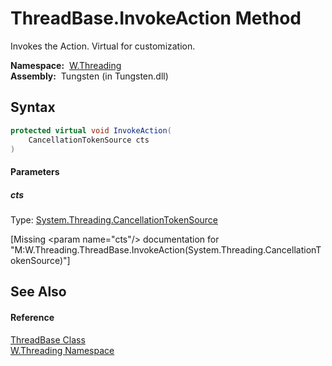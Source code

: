 ThreadBase.InvokeAction Method
==============================
  Invokes the Action. Virtual for customization.

  **Namespace:**  [W.Threading][1]  
  **Assembly:**  Tungsten (in Tungsten.dll)

Syntax
------

```csharp
protected virtual void InvokeAction(
	CancellationTokenSource cts
)
```

#### Parameters

##### *cts*
Type: [System.Threading.CancellationTokenSource][2]  

[Missing &lt;param name="cts"/> documentation for "M:W.Threading.ThreadBase.InvokeAction(System.Threading.CancellationTokenSource)"]



See Also
--------

#### Reference
[ThreadBase Class][3]  
[W.Threading Namespace][1]  

[1]: ../README.md
[2]: http://msdn.microsoft.com/en-us/library/dd321629
[3]: README.md